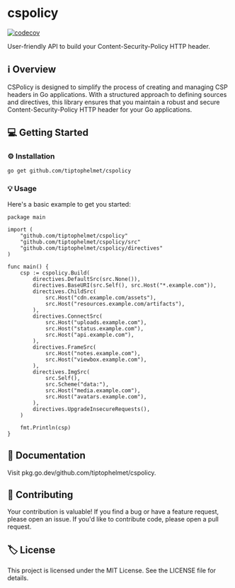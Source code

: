 # cspolicy
[![codecov](https://codecov.io/gh/tiptophelmet/cspolicy/graph/badge.svg?token=i1BrUFenkV)](https://codecov.io/gh/tiptophelmet/cspolicy)

User-friendly API to build your Content-Security-Policy HTTP header.

## ℹ️ Overview

CSPolicy is designed to simplify the process of creating and managing CSP headers in Go applications. With a structured approach to defining sources and directives, this library ensures that you maintain a robust and secure Content-Security-Policy HTTP header for your Go applications.

## 💻 Getting Started

### ⚙️ Installation
```
go get github.com/tiptophelmet/cspolicy
```

### 💡 Usage
Here's a basic example to get you started:
```
package main

import (
    "github.com/tiptophelmet/cspolicy"
    "github.com/tiptophelmet/cspolicy/src"
    "github.com/tiptophelmet/cspolicy/directives"
)

func main() {
	csp := cspolicy.Build(
		directives.DefaultSrc(src.None()),
		directives.BaseURI(src.Self(), src.Host("*.example.com")),
		directives.ChildSrc(
			src.Host("cdn.example.com/assets"),
			src.Host("resources.example.com/artifacts"),
		),
		directives.ConnectSrc(
			src.Host("uploads.example.com"),
			src.Host("status.example.com"),
			src.Host("api.example.com"),
		),
		directives.FrameSrc(
			src.Host("notes.example.com"),
			src.Host("viewbox.example.com"),
		),
		directives.ImgSrc(
			src.Self(),
			src.Scheme("data:"),
			src.Host("media.example.com"),
			src.Host("avatars.example.com"),
		),
		directives.UpgradeInsecureRequests(),
	)

    fmt.Println(csp)
}
```

## 📖 Documentation
Visit pkg.go.dev/github.com/tiptophelmet/cspolicy.

## 🙋 Contributing
Your contribution is valuable! If you find a bug or have a feature request, please open an issue. If you'd like to contribute code, please open a pull request.

## 🏷️ License
This project is licensed under the MIT License. See the LICENSE file for details.